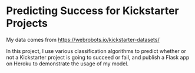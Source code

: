 # Predicting Success for Kickstarter Projects
My data comes from https://webrobots.io/kickstarter-datasets/

In this project, I use various classification algorithms to predict whether or not a Kickstarter project is going to succeed or fail, and publish a Flask app on Heroku to demonstrate the usage of my model.
